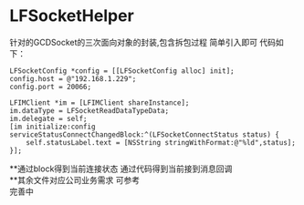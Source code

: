 # LFSocketHelper
针对的GCDSocket的三次面向对象的封装,包含拆包过程
简单引入即可 
代码如下：

    LFSocketConfig *config = [[LFSocketConfig alloc] init];
    config.host = @"192.168.1.229";
    config.port = 20066;

    LFIMClient *im = [LFIMClient shareInstance];
    im.dataType = LFSocketReadDataTypeData;
    im.delegate = self;
    [im initialize:config serviceStatusConnectChangedBlock:^(LFSocketConnectStatus status) {
        self.statusLabel.text = [NSString stringWithFormat:@"%ld",status];
    }];
    
    
**通过block得到当前连接状态  通过代码得到当前接到消息回调   
**其余文件对应公司业务需求 可参考  
完善中
